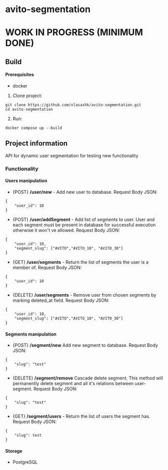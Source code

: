 # avito-segmentation
# WORK IN PROGRESS (MINIMUM DONE)

## Build
#### Prerequisites
- docker

1. Clone project:
```
git clone https://github.com/vlasashk/avito-segmentation.git
cd avito-segmentation
```
2. Run:
```
docker compose up --build
```
## Project information
API for dynamic user segmentation for testing new functionality
### Functionality
#### Users manipulation
- {POST} **/user/new** - Add new user to database. Request Body JSON:
```
{
    "user_id": 10
}
```
- {POST} **/user/addSegment** - Add list of segments to user. 
User and each segment must be present in database for successful execution 
otherwise it won't ve allowed. Request Body JSON:
```
{
    "user_id": 10,
    "segment_slug": ["AVITO","AVITO_10", "AVITO_30"]
}
```
- {GET} **/user/segments** - Return the list of segments the user is a member of. Request Body JSON:
```
{
    "user_id": 10
}
```
- {DELETE} **/user/segments** - Remove user from chosen segments by marking deleted_at field. Request Body JSON:
```
{
    "user_id": 10,
    "segment_slug": ["AVITO","AVITO_10", "AVITO_30"]
}
```

#### Segments manipulation
- {POST} **/segment/new** Add new segment to database. Request Body JSON:
```
{
    "slug": "test"
}
```
- {DELETE} **/segment/remove**  Cascade delete segment. 
This method will permanently delete segment and all it's relations between user-segment. Request Body JSON:
```
{
    "slug": "test"
}
```
- {GET} **/segment/users** - Return the list of users the segment has. Request Body JSON:
```
{
    "slug": test
}
```
#### Storage
- PostgreSQL